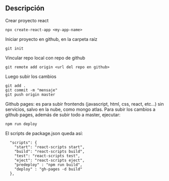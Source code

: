 ## Descripción

Crear proyecto react
```
npx create-react-app <my-app-name>
```

Iniciar proyecto en github, en la carpeta raíz
```
git init
```
Vincular repo local con repo de github
```
git remote add origin <url del repo en github>
```
Luego subir los cambios
```
git add .
git commit -m "mensaje"
git push origin master
```
Github pages: es para subir frontends (javascript, html, css, react, etc...) sin servicios, salvo en la nube, como mongo atlas.
Para subir los cambios a github pages, además de subir todo a master, ejecutar:
```
npm run deploy
```

El scripts de package.json queda así:
```
  "scripts": {
    "start": "react-scripts start",
    "build": "react-scripts build",
    "test": "react-scripts test",
    "eject": "react-scripts eject",
    "predeploy" : "npm run build",
    "deploy" : "gh-pages -d build"
  },
```
